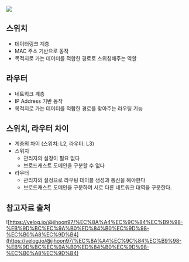 ![](https://velog.velcdn.com/images/metamong/post/e8071b20-70c5-446d-827f-1ff2cc8ff468/image.png)

## 스위치
- 데이터링크 계층
- MAC 주소 기반으로 동작
- 목적지로 가는 데이터를 적합한 경로로 스위칭해주는 역할

## 라우터
- 네트워크 계층
- IP Address 기반 동작
- 목적지로 가는 데이터를 적합한 경로를 찾아주는 라우팅 기능

## 스위치, 라우터 차이
- 계층의 차이 (스위치: L2, 라우터: L3)
- 스위치
    - 관리자의 설정이 필요 없다
    - 브로드캐스트 도메인을 구분할 수 없다
- 라우터
    - 관리자의 설정으로 라우팅 테이블 생성과 통신을 해야한다
    - 브로드캐스트 도메인을 구분하여 서로 다른 네트워크 대역을 구분한다.

## 참고자료 출처
![https://velog.io/@jihoon97/%EC%8A%A4%EC%9C%84%EC%B9%98-%EB%9D%BC%EC%9A%B0%ED%84%B0%EC%9D%98-%EC%B0%A8%EC%9D%B4](https://velog.io/@jihoon97/%EC%8A%A4%EC%9C%84%EC%B9%98-%EB%9D%BC%EC%9A%B0%ED%84%B0%EC%9D%98-%EC%B0%A8%EC%9D%B4)